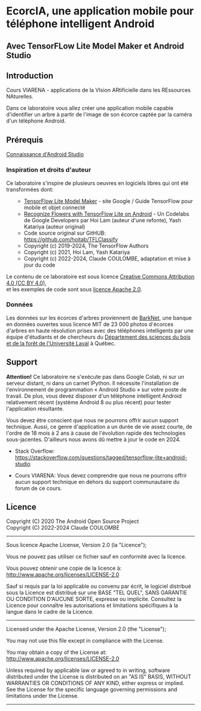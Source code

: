 # <b>EcorcIA</b>, une application mobile pour téléphone intelligent Android

## Avec TensorFLow Lite Model Maker et Android Studio

## Introduction

Cours VIARENA - applications de la VIsion ARtificielle dans les REssources NAturelles.

Dans ce laboratoire vous allez créer une application mobile capable d'identifier
un arbre à partir de l'image de son écorce captée par la caméra d'un téléphone Android.

## Prérequis

[Connaissance d'Android Studio](http://developers.android.com/studio/preview)

<h3><b>Inspiration et droits d'auteur</b></h3>

<p>Ce laboratoire s'inspire de plusieurs oeuvres en logiciels libres qui ont été transformées dont:</p>
<ul>
  <ul>
    <li><a href="https://www.tensorflow.org/lite/guide/model_maker" target='_blank'>TensorFlow Lite Model Maker</a> - site Google / Guide TensorFlow pour mobile et objet connecté</li>
    <li><a href="https://codelabs.developers.google.com/codelabs/recognize-flowers-with-tensorflow-on-android/#0" target='_blank'>Recognize Flowers with TensorFlow Lite on Android</a> - Un Codelabs de Google Developers par Hoi Lam (auteur d'une refonte), Yash Katariya (auteur original)</li>
    <li>Code source original sur GitHUB: <a href="https://github.com/hoitab/TFLClassify" target='_blank'>https://github.com/hoitab/TFLClassify</a></li>
    <li>Copyright (c) 2019-2024, The TensorFlow Authors</li>
    <li>Copyright (c) 2021, Hoi Lam, Yash Katariya</li>
    <li>Copyright (c) 2022-2024, Claude COULOMBE, adaptation et mise à jour du code</li>
  </ul>
</ul>

<p>Le contenu de ce laboratoire est sous licence <a href="https://creativecommons.org/licenses/by/4.0/deed.fr" target='_blank'>Creative Commons Attribution 4.0 (CC BY 4.0)</a>,<br/>et les exemples de code sont sous <a href="https://www.apache.org/licenses/LICENSE-2.0" target='_blank'>licence Apache 2.0</a>.</p>

<h3><b>Données</b></h3>

<p>Les données sur les écorces d'arbres proviennent de <a href="https://data.mendeley.com/research-data/?search=barknet">BarkNet</a>, une banque en données ouvertes sous licence MIT de 23 000 photos d'écorces d'arbres en haute résolution prises avec des téléphones intelligents par une équipe d'étudiants et de chercheurs du <a href="https://www.sbf.ulaval.ca/" target='_blank'>Département des sciences du bois et de la forêt de l'Université Laval</a> à Québec.</p>

## Support

**Attention!** Ce laboratoire ne s'exécute pas dans Google Colab, ni sur un serveur distant, ni dans un carnet IPython. Il nécessite l'installation de l'environnement de programmation « Android Studio » sur votre poste de travail. De plus, vous devez disposer d'un téléphone intelligent Android relativement récent (système Android 8 ou plus récent) pour tester l'application résultante.

Vous devez être conscient que nous ne pourrons offrir aucun support technique. Aussi, ce genre d'application a un durée de vie assez courte, de l'ordre de 18 mois à 2 ans à cause de l'évolution rapide des technologies sous-jacentes. D'ailleurs nous avons dû mettre à jour le code en 2024.

- Stack Overflow: https://stackoverflow.com/questions/tagged/tensorflow-lite+android-studio

- Cours VIARENA: Vous devez comprendre que nous ne pourrons offrir aucun support technique
en dehors du support communautaire du forum de ce cours.

## Licence

Copyright (C) 2020 The Android Open Source Project<br/>
Copyright (C) 2022-2024 Claude COULOMBE

<hr style="line-height=2;"/>
Sous licence Apache License, Version 2.0 (la "Licence");

Vous ne pouvez pas utiliser ce fichier sauf en conformité avec la licence.

Vous pouvez obtenir une copie de la licence à: http://www.apache.org/licenses/LICENSE-2.0

Sauf si requis par la loi applicable ou convenu par écrit, le logiciel
distribué sous la Licence est distribué sur une BASE "TEL QUEL",
SANS GARANTIE OU CONDITION D'AUCUNE SORTE, expresse ou implicite.
Consultez la Licence pour connaître les autorisations et limitations
spécifiques à la langue dans le cadre de la Licence.
<hr style="line-height=2;"/>
Licensed under the Apache License, Version 2.0 (the "License");

You may not use this file except in compliance with the License.

You may obtain a copy of the License at: http://www.apache.org/licenses/LICENSE-2.0

Unless required by applicable law or agreed to in writing, software
distributed under the License is distributed on an "AS IS" BASIS,
WITHOUT WARRANTIES OR CONDITIONS OF ANY KIND, either express or implied.
See the License for the specific language governing permissions and
limitations under the License.
<hr style="line-height=2;"/>
